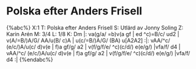# Polska efter Anders Frisell

{%abc%}
X:1
T: Polska efter Anders Frisell
S: Utlärd av Jonny Soling
Z: Karin Arén
M: 3/4
L: 1/8
K: Dm
|: va(g/a/ =b)v(a gf | ed ^c)=B/c/ ud2 | v(A/=B/)A/G/ AA/u(B/ c)A | u(c/=B/)A/G/ (BA) u[A2A2] :|:
vAA/^c/ (e/c/)A/u(c/ d)v(e | f)a gf/g/ a2 | v(f/g/f/e/ ^c)(c/d/) e(e/g/) |vfa/f/ d4 |  
vAA/^c/ (e/c/)A/u(c/ d)v(e | f)a gf/g/ a2 | v(f/g/f/e/ ^c)(c/d/) e(e/g/) |vfa/f/ d4 :|
{%endabc%}



